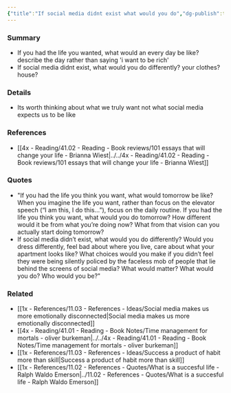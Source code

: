 ```yaml
---
{"title":"If social media didnt exist what would you do","dg-publish":true,"tags":[],"date created":"Sunday, November 13th 2022, 8:51:59 pm","date modified":"Sunday, November 13th 2022, 8:52:16 pm","permalink":"/1x-references/11-03-references-ideas/if-social-media-didnt-exist-what-would-you-do/","dgHomeLink":true,"dgPassFrontmatter":true,"dgShowBacklinks":true,"dgShowLocalGraph":false,"dgShowInlineTitle":true}
---
```



### Summary
- If you had the life you wanted, what would an every day be like? describe the day rather than saying 'i want to be rich'
- If social media didnt exist, what would you do differently? your clothes? house?

### Details
- Its worth thinking about what we truly want not what social media expects us to be like

### References
- [[4x - Reading/41.02 - Reading - Book reviews/101 essays that will change your life - Brianna Wiest|../../4x - Reading/41.02 - Reading - Book reviews/101 essays that will change your life - Brianna Wiest]]

### Quotes
- "If you had the life you think you want, what would tomorrow be like? When you imagine the life you want, rather than focus on the elevator speech (“I am this, I do this…”), focus on the daily routine. If you had the life you think you want, what would you do tomorrow? How different would it be from what you’re doing now? What from that vision can you actually start doing tomorrow? 
- If social media didn’t exist, what would you do differently? Would you dress differently, feel bad about where you live, care about what your apartment looks like? What choices would you make if you didn’t feel they were being silently policed by the faceless mob of people that lie behind the screens of social media? What would matter? What would you do? Who would you be?"

### Related
- [[1x - References/11.03 - References - Ideas/Social media makes us more emotionally disconnected|Social media makes us more emotionally disconnected]]
- [[4x - Reading/41.01 - Reading - Book Notes/Time management for mortals - oliver burkeman|../../4x - Reading/41.01 - Reading - Book Notes/Time management for mortals - oliver burkeman]]
- [[1x - References/11.03 - References - Ideas/Success a product of habit more than skill|Success a product of habit more than skill]]
- [[1x - References/11.02 - References - Quotes/What is a succesful life - Ralph Waldo Emerson|../11.02 - References - Quotes/What is a succesful life - Ralph Waldo Emerson]]
